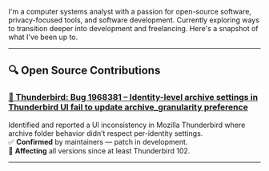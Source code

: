 <!-- ## Hi there 👋 -->

<!--
**stonnewaall/stonnewaall** is a ✨ _special_ ✨ repository because its `README.md` (this file) appears on your GitHub profile.

Here are some ideas to get you started:

- 🔭 I’m currently working on ...
- 🌱 I’m currently learning ...
- 👯 I’m looking to collaborate on ...
- 🤔 I’m looking for help with ...
- 💬 Ask me about ...
- 📫 How to reach me: ...
- 😄 Pronouns: ...
- ⚡ Fun fact: ...
-->

I'm a computer systems analyst with a passion for open-source software, privacy-focused tools, and software development. Currently exploring ways to transition deeper into development and freelancing. Here's a snapshot of what I've been up to.

---

## 🔍 Open Source Contributions

### [🐞 Thunderbird: Bug 1968381 – Identity-level archive settings in Thunderbird UI fail to update archive_granularity preference]([https://bugzilla.mozilla.org/show_bug.cgi?id=1884936](https://bugzilla.mozilla.org/show_bug.cgi?id=1968381))
Identified and reported a UI inconsistency in Mozilla Thunderbird where archive folder behavior didn’t respect per-identity settings.  
✅ **Confirmed** by maintainers — patch in development.  
📅 **Affecting** all versions since at least Thunderbird 102.

---
<!--
## 🧑‍💻 Projects

### 💵 Budget Tracker (Java)
A simple Java-based desktop budgeting tool, following MVC architecture.  
Tech: JavaFX, SQLite, Maven  
📁 [GitHub Repo](#) (placeholder link)

### 🛠️ System Tools & Scripts
PowerShell and Bash scripts used to automate backups, system info reports, and environment setup across machines.  
📁 [GitHub Repo](#) (placeholder link)

---

## 📡 Interests

- Open-source privacy-first software (Thunderbird, Proton, KeePass, etc.)
- Self-hosted tools & personal server setups
- Java development and transitioning to real-world app building
- Security, automation, and local-first software ecosystems

---

## 📬 Connect with Me

- 💼 [LinkedIn](https://www.linkedin.com/in/yourname/)
- 🌐 [yourname.dev](https://yourname.dev) (if available)
- 📧 your@email.com
-->
